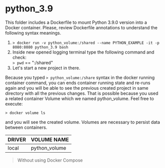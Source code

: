 # python_3.9
This folder includes a Dockerfile to mount Python 3.9.0 version into a Docker container. Please, review Dockerfile annotations to understand the following syntax meanings.  

1. ```> docker run -v python_volume:/shared --name PYTHON_EXAMPLE -it -p 8080:8080 python_3.9 bash```
2. Inside new opened logging terminal type the following command and check:  
```> pwd``` == ":/shared" 
3. Let's start a new project in there.

Because you typed ```> python_volume:/share``` syntax in the docker running container command, you can ends container running state and re-runs again and you will be able to see the previous created project in same directory with all the previous changes.
That is possible because you used a related container Volume which we named python_volume. Feel free to execute:  

```> docker volume ls```  

and you will see the created volume. Volumes are necessary to persist data between containers.  

|DRIVER|VOLUME NAME|  
|---|---|
|local|python_volume|  

> Without using Docker Compose
